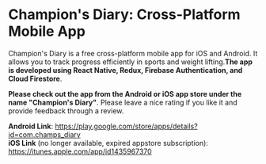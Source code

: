 # Champion's Diary: Cross-Platform Mobile App
Champion's Diary is a free cross-platform mobile app for iOS and Android. It allows you to track progress efficiently
in sports and weight lifting.**The app is developed using React Native, Redux, Firebase Authentication, and Cloud Firestore**.

**Please check out the app from the Android or iOS app store under the name "Champion's Diary"**. Please leave a nice rating
if you like it and provide feedback through a review. 

**Android Link**: https://play.google.com/store/apps/details?id=com.champs_diary <br/>
**iOS Link** (no longer available, expired appstore subscription): https://itunes.apple.com/app/id1435967370  <br/>
